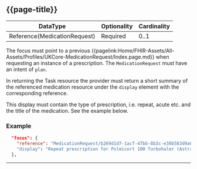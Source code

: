 ## {{page-title}}

<table data-responsive class="nhsd-!t-margin-bottom-6">
    <thead>
        <tr>
            <th data-no-sort>DataType</th>
            <th data-no-sort>Optionality</th>
            <th data-no-sort>Cardinality</th>
        </tr>
    </thead>
    <tbody>
      <tr>
        <td>Reference(MedicationRequest)</td>
        <td>Required</td>
        <td>0..1</td>
      </tr>
    </tbody>
</table>

The focus must point to a previous {{pagelink:Home/FHIR-Assets/All-Assets/Profiles/UKCore-MedicationRequest/Index.page.md}} when requesting an instance of a prescription. The `MedicationRequest` must have an intent of `plan`. 

In returning the Task resource the provider must return a short summary of the referenced medication resource under the `display` element with the corresponding reference.

This display must contain the type of prescription, i.e. repeat, acute etc. and the title of the medication. See the example below.

### Example
```json
  "focus": {
    "reference": "MedicationRequest/b269d1d7-1acf-47bb-8b3c-e38b583d9a07"
    "display": "Repeat prescription for Pulmicort 100 Turbohaler (AstraZeneca UK Ltd)"
  },
```

---